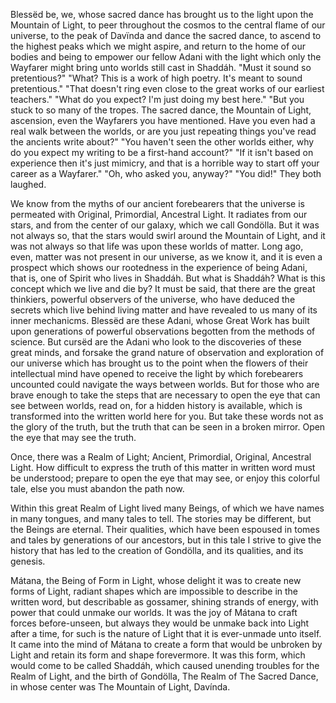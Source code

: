 Blessëd be, we, whose sacred dance has brought us to the light upon the Mountain of Light, to peer throughout the cosmos to the central flame of our universe, to the peak of Davïnda and dance the sacred dance, to ascend to the highest peaks which we might aspire, and return to the home of our bodies and being to empower our fellow Adani with the light which only the Wayfarer might bring unto worlds still cast in Shaddáh.
"Must it sound so pretentious?"
"What? This is a work of high poetry. It's meant to sound pretentious."
"That doesn't ring even close to the great works of our earliest teachers."
"What do you expect? I'm just doing my best here."
"But you stuck to so many of the tropes. The sacred dance, the Mountain of Light, ascension, even the Wayfarers you have mentioned. Have you even had a real walk between the worlds, or are you just repeating things you've read the ancients write about?"
"You haven't seen the other worlds either, why do you expect my writing to be a first-hand account?"
"If it isn't based on experience then it's just mimicry, and that is a horrible way to start off your career as a Wayfarer."
"Oh, who asked you, anyway?"
"You did!"
They both laughed.

We know from the myths of our ancient forebearers that the universe is permeated with Original, Primordial, Ancestral Light. It radiates from our stars, and from the center of our galaxy, which we call Gondölla. But it was not always so, that the stars would swirl around the Mountain of Light, and it was not always so that life was upon these worlds of matter. Long ago, even, matter was not present in our universe, as we know it, and it is even a prospect which shows our rootedness in the experience of being Adani, that is, one of Spirit who lives in Shaddáh. 
But what is Shaddáh? What is this concept which we live and die by? 
It must be said, that there are the great thinkiers, powerful observers of the universe, who have deduced the secrets which live behind living matter and have revealed to us many of its inner mechanicms. Blessëd are these Adani, whose Great Work has built upon generations of powerful observations begotten from the methods of science. But cursëd are the Adani who look to the discoveries of these great minds, and forsake the grand nature of observation and exploration of our universe which has brought us to the point when the flowers of their intellectual mind have opened to receive the light by which forebearers uncounted could navigate the ways between worlds. 
But for those who are brave enough to take the steps that are necessary to open the eye that can see between worlds, read on, for a hidden history is available, which is transformed into the written world here for you. But take these words not as the glory of the truth, but the truth that can be seen in a broken mirror. Open the eye that may see the truth. 

Once, there was a Realm of Light; Ancient, Primordial, Original, Ancestral Light. How difficult to express the truth of this matter in written word must be understood; prepare to open the eye that may see, or enjoy this colorful tale, else you must abandon the path now. 

Within this great Realm of Light lived many Beings, of which we have names in many tongues, and many tales to tell. The stories may be different, but the Beings are eternal. Their qualities, which have been espoused in tomes and tales by generations of our ancestors, but in this tale I strive to give the history that has led to the creation of Gondölla, and its qualities, and its genesis. 

Mátana, the Being of Form in Light, whose delight it was to create new forms of Light, radiant shapes which are impossible to describe in the written word, but describable as gossamer, shining strands of energy, with power that could unmake our worlds. It was the joy of Mátana to craft forces before-unseen, but always they would be unmake back into Light after a time, for such is the nature of Light that it is ever-unmade unto itself. It came into the mind of Mátana to create a form that would be unbroken by Light and retain its form and shape forevermore. It was this form, which would come to be called Shaddáh, which caused unending troubles for the Realm of Light, and the birth of Gondölla, The Realm of The Sacred Dance, in whose center was The Mountain of Light, Davínda. 